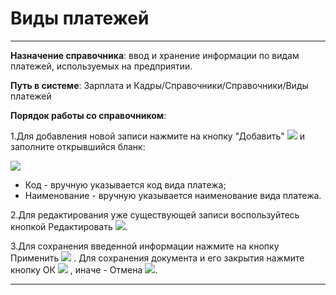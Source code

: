 ﻿# Виды платежей
_ _ _ _ _ _

**Назначение справочника**: ввод и хранение информации по видам платежей, используемых на предприятии.

**Путь в системе**: Зарплата и Кадры/Справочники/Справочники/Виды платежей

**Порядок работы со справочником**:

1.Для добавления новой записи нажмите на кнопку "Добавить" ![](topic:.AddFiles.Btn_Add.png) и заполните открывшийся бланк:

![](topic:.AddFiles.Screenshot_2683.jpg)

* Код - вручную указывается код вида платежа;
* Наименование - вручную указывается наименование вида платежа.

2.Для редактирования уже существующей записи воспользуйтесь кнопкой Редактировать ![](topic:Com.AddFiles.Buttons.Btn_Edit.png).

3.Для сохранения введенной информации нажмите на кнопку Применить ![](topic:Com.AddFiles.Buttons.Btn_OK.png)  . Для сохранения документа и его закрытия нажмите кнопку ОК ![](topic:Com.AddFiles.Buttons.Btn_Post.png) , иначе - Отмена ![](topic:Com.AddFiles.Buttons.Btn_CloseCancel.png).

_ _ _  _

